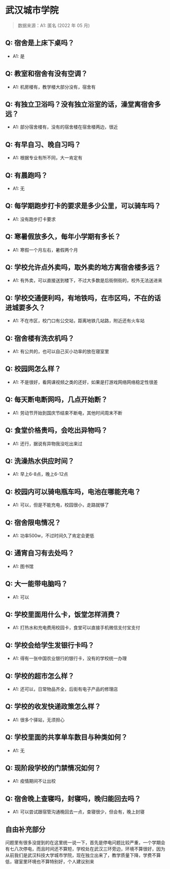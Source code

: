 # 武汉城市学院

> 数据来源：A1: 匿名 (2022 年 05 月)

## Q: 宿舍是上床下桌吗？

- A1: 是

## Q: 教室和宿舍有没有空调？

- A1: 机房楼有，教学楼大部分没有，宿舍有

## Q: 有独立卫浴吗？没有独立浴室的话，澡堂离宿舍多远？

- A1: 部分宿舍楼有，没有的宿舍楼在宿舍楼两边，很近

## Q: 有早自习、晚自习吗？

- A1: 根据专业有所不同，大一肯定有

## Q: 有晨跑吗？

- A1: 无

## Q: 每学期跑步打卡的要求是多少公里，可以骑车吗？

- A1: 没有跑步打卡要求

## Q: 寒暑假放多久，每年小学期有多长？

- A1: 寒假一个月左右，暑假两个月

## Q: 学校允许点外卖吗，取外卖的地方离宿舍楼多远？

- A1: 有外卖，可以直接送到楼下，不过大多数是后街侧街的，校外无法送进来

## Q: 学校交通便利吗，有地铁吗，在市区吗，不在的话进城要多久？

- A1: 不在市区，校门口有公交站，距离地铁几站路，附近还有火车站

## Q: 宿舍楼有洗衣机吗？

- A1: 有公共的，也可以自己买小功率的放在寝室里

## Q: 校园网怎么样？

- A1: 不是很好，看网课视频之类的还好，如果是打游戏网络网络稳定性很差

## Q: 每天断电断网吗，几点开始断？

- A1: 劳动节开始到国庆节结束不断电，其他时间周末不断

## Q: 食堂价格贵吗，会吃出异物吗？

- A1: 还行，据说有异物我没吃出来过

## Q: 洗澡热水供应时间？

- A1: 早上6-8点，晚上6-12点

## Q: 校园内可以骑电瓶车吗，电池在哪能充电？

- A1: 可以，但是不能充电，校园很小，走路就够了

## Q: 宿舍限电情况？

- A1: 功率500w，不过时间久了肯定会更低

## Q: 通宵自习有去处吗？

- A1: 图书馆

## Q: 大一能带电脑吗？

- A1: 可以

## Q: 学校里面用什么卡，饭堂怎样消费？

- A1: 打热水和充电费用校园卡，食堂可以直接手机微信支付宝支付

## Q: 学校会给学生发银行卡吗？

- A1: 得有一张中国农业银行的银行卡，没有的学校统一办理

## Q: 学校的超市怎么样？

- A1: 还可以，日常物品齐全，后街有电子产品的修理店

## Q: 学校的收发快递政策怎么样？

- A1: 很多个驿站，无须担心

## Q: 学校里面的共享单车数目与种类如何？

- A1: 无

## Q: 现阶段学校的门禁情况如何？

- A1: 疫情期间不让出校

## Q: 宿舍晚上查寝吗，封寝吗，晚归能回去吗？

- A1: 可以尝试跟宿管沟通晚回去一点，查寝很少，但会有，晚上封寝

## 自由补充部分

问题里有很多没提到的在这里统一说一下，首先是停电问题比较严重，一个学期会有七八次停电，而且时间还不算短，学校处在武汉三环旁边，环境不算很好，因为从前我们是武汉科技大学城市学院，现在独立出来了，教学质量下降，学费不算低，寝室里环境也不算特别好，个人建议别来